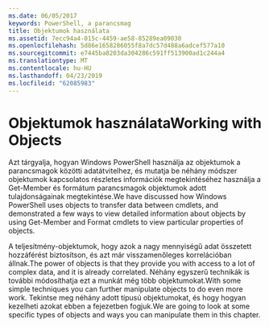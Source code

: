 ```yaml
---
ms.date: 06/05/2017
keywords: PowerShell, a parancsmag
title: Objektumok használata
ms.assetid: 7ecc94a4-015c-4459-ae58-85289ea09030
ms.openlocfilehash: 5d86e1658286055f8a7dc57d488a6adcef577a10
ms.sourcegitcommit: e7445ba8203da304286c591ff513900ad1c244a4
ms.translationtype: MT
ms.contentlocale: hu-HU
ms.lasthandoff: 04/23/2019
ms.locfileid: "62085983"
---
```

# <a name="working-with-objects"></a><span data-ttu-id="9bbd8-103">Objektumok használata</span><span class="sxs-lookup"><span data-stu-id="9bbd8-103">Working with Objects</span></span>

<span data-ttu-id="9bbd8-104">Azt tárgyalja, hogyan Windows PowerShell használja az objektumok a parancsmagok közötti adatátvitelhez, és mutatja be néhány módszer objektumok kapcsolatos részletes információk megtekintéséhez használja a Get-Member és formátum parancsmagok objektumok adott tulajdonságainak megtekintése.</span><span class="sxs-lookup"><span data-stu-id="9bbd8-104">We have discussed how Windows PowerShell uses objects to transfer data between cmdlets, and demonstrated a few ways to view detailed information about objects by using Get-Member and Format cmdlets to view particular properties of objects.</span></span>

<span data-ttu-id="9bbd8-105">A teljesítmény-objektumok, hogy azok a nagy mennyiségű adat összetett hozzáférést biztosítson, és azt már visszamenőleges korrelációban állnak.</span><span class="sxs-lookup"><span data-stu-id="9bbd8-105">The power of objects is that they provide you with access to a lot of complex data, and it is already correlated.</span></span> <span data-ttu-id="9bbd8-106">Néhány egyszerű technikák is további módosíthatja ezt a munkát még több objektumokat.</span><span class="sxs-lookup"><span data-stu-id="9bbd8-106">With some simple techniques you can further manipulate objects to do even more work.</span></span> <span data-ttu-id="9bbd8-107">Tekintse meg néhány adott típusú objektumokat, és hogy hogyan kezelheti azokat ebben a fejezetben fogjuk.</span><span class="sxs-lookup"><span data-stu-id="9bbd8-107">We are going to look at some specific types of objects and ways you can manipulate them in this chapter.</span></span>